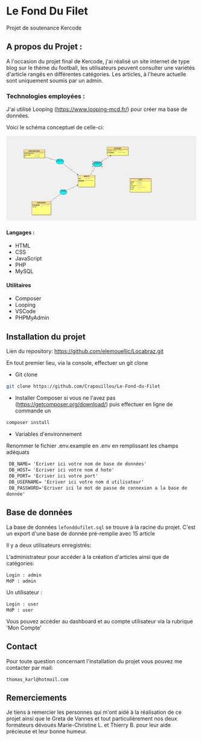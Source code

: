 # Le Fond Du Filet
Projet de soutenance Kercode

## A propos du Projet : 

A l'occasion du projet final de Kercode, j'ai réalisé un site internet de type blog sur le thème du football, 
les utilisateurs peuvent consulter une variétés d'article rangés en différentes catégories.
Les articles, à l'heure actuelle sont uniquement soumis par un admin. 

### Technologies employées :

J'ai utilisé Looping (https://www.looping-mcd.fr/) pour créer ma base de données.

Voici le schéma conceptuel de celle-ci:

<img src="BDD.jpg">

#### Langages :
- HTML
- CSS
- JavaScript
- PHP
- MySQL

#### Utilitaires
- Composer
- Looping
- VSCode
- PHPMyAdmin

## Installation du projet

Lien du repository:
https://github.com/elemouellic/Locabraz.git

En tout premier lieu, via la console, effectuer un git clone

* Git clone
```sh
git clone https://github.com/Crapouillou/Le-Fond-du-Filet
```

* Installer Composer si vous ne l'avez pas (https://getcomposer.org/download/) puis effectuer en ligne de commande un 

```sh
composer install
```

* Variables d'environnement
  
Renommer le fichier .env.example en .env en remplissant les champs adéquats

```
 DB_NAME= 'Ecriver ici votre nom de base de données'
 DB_HOST= 'Ecriver ici votre nom d hote'
 DB_PORT= 'Ecriver ici votre port'
 DB_USERNAME= 'Ecriver ici votre nom d utilisateur'
 DB_PASSWORD='Ecriver ici le mot de passe de connexion a la base de donnée'
 ```


## Base de données

La base de données `lefonddufilet.sql` se trouve à la racine du projet. C'est un export d'une base de donnée pré-remplie avec 15 article

Il y a deux utilisateurs enregistrés:


L'administrateur pour accéder à la création d'articles ainsi que de catégories:
```
Login : admin
MdP : admin
```
Un utilisateur :
```
Login : user
MdP : user
```
Vous pouvez accéder au dashboard et au compte utilisateur via la rubrique 'Mon Compte'



## Contact

Pour toute question concernant l'installation du projet vous pouvez me contacter par mail:

```
thomas_karl@hotmail.com
```

## Remerciements

Je tiens à remercier les personnes qui m'ont aidé à la réalisation de ce projet ainsi que le Greta de Vannes et tout particulièrement nos deux formateurs dévoués Marie-Christine L. et Thierry B. pour leur aide précieuse et leur bonne humeur.

